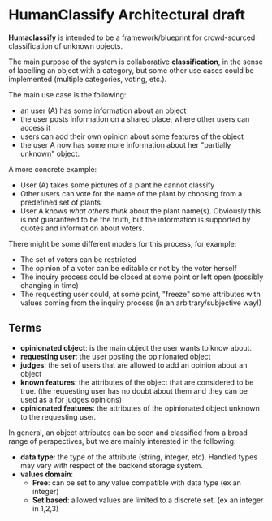 # HumanClassify Architectural draft

**Humaclassify** is intended to be a framework/blueprint for crowd-sourced classification of unknown objects.


The main purpose of the system is collaborative **classification**, in the sense of labelling an object with a category, but some other use cases could be implemented (multiple categories, voting, etc.).


The main use case is the following:

* an user (A) has some information about an object
* the user posts information on a shared place, where other users can access it
* users can add their own opinion about some features of the object
* the user A now has some more information about her "partially unknown" object.


A more concrete example:

* User (A) takes some pictures of a plant he cannot classify
* Other users can vote for the name of the plant by choosing from a predefined set of plants
* User A knows *what others think* about the plant name(s). Obviously this is not guaranteed to be the truth, but the information is supported by quotes and information about voters.


There might be some different models for this process, for example:

* The set of voters can be restricted
* The opinion of a voter can be editable or not by the voter herself
* The inquiry process could be closed at some point or left open (possibly changing in time)
* The requesting user could, at some point, "freeze" some attributes with values coming from the inquiry process (in an arbitrary/subjective way!)



## Terms

* **opinionated object**: is the main object the user wants to know about.
* **requesting user**: the user posting the opinionated object
* **judges**: the set of users that are allowed to add an opinion about an object
* **known features**: the attributes of the object that are considered to be true. (the requesting user has no doubt about them and they can be used as a for judges opinions)
* **opinionated features**: the attributes of the opinionated object unknown to the requesting user.


In general, an object attributes can be seen and classified from a broad range of perspectives, but we are mainly interested in the following:

* **data type**: the type of the attribute (string, integer, etc). Handled types may vary with respect of the backend storage system.
* **values domain**:
  * **Free**: can be set to any value compatible with data type (ex an integer)
  * **Set based**: allowed values are limited to a discrete set. (ex an integer in 1,2,3)
